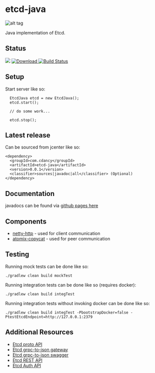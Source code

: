 # etcd-java
![alt tag](https://github.com/cdancy/etcd/blob/master/logos/etcd-horizontal-color.png)

Java implementation of Etcd. 

## Status
<a href='https://bintray.com/cdancy/java-libraries/etcd-java/view?source=watch' alt='Get automatic notifications about new "etcd-java" versions'><img src='https://www.bintray.com/docs/images/bintray_badge_color.png'></a>
[ ![Download](https://api.bintray.com/packages/cdancy/java-libraries/etcd-java/images/download.png) ](https://bintray.com/cdancy/java-libraries/etcd-java/_latestVersion)
[![Build Status](https://travis-ci.org/cdancy/etcd-java.svg?branch=master)](https://travis-ci.org/cdancy/etcd-java)

## Setup

Start server like so:

      EtcdJava etcd = new EtcdJava();
      etcd.start();

      // do some work...

      etcd.stop();
      
## Latest release

Can be sourced from jcenter like so:

	<dependency>
	  <groupId>com.cdancy</groupId>
	  <artifactId>etcd-java</artifactId>
	  <version>0.0.1</version>
	  <classifier>sources|javadoc|all</classifier> (Optional)
	</dependency>
	
## Documentation

javadocs can be found via [github pages here](http://cdancy.github.io/etcd-java/docs/javadoc/)

## Components

- [netty-http](https://github.com/caskdata/netty-http) \- used for client communication
- [atomix-copycat](https://github.com/atomix/copycat) \- used for peer communication
    
## Testing

Running mock tests can be done like so:

	./gradlew clean build mockTest
	
Running integration tests can be done like so (requires docker):

	./gradlew clean build integTest
	
Running integration tests without invoking docker can be done like so:

	./gradlew clean build integTest -PbootstrapDocker=false -PtestEtcdEndpoint=http://127.0.0.1:2379 

## Additional Resources

* [Etcd proto API](https://github.com/coreos/etcd/blob/master/etcdserver/etcdserverpb/rpc.proto)
* [Etcd grpc-to-json gateway](https://github.com/coreos/etcd/blob/master/Documentation/dev-guide/api_grpc_gateway.md)
* [Etcd grpc-to-json swagger](https://github.com/coreos/etcd/blob/master/Documentation/dev-guide/apispec/swagger/rpc.swagger.json)
* [Etcd REST API](https://github.com/coreos/etcd/blob/master/Documentation/api.md)
* [Etcd Auth API](https://github.com/coreos/etcd/blob/master/Documentation/auth_api.md)

